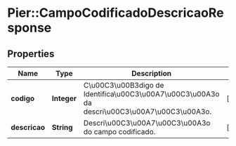 # Pier::CampoCodificadoDescricaoResponse

## Properties
Name | Type | Description | Notes
------------ | ------------- | ------------- | -------------
**codigo** | **Integer** | C\u00C3\u00B3digo de Identifica\u00C3\u00A7\u00C3\u00A3o da descri\u00C3\u00A7\u00C3\u00A3o. | [optional] 
**descricao** | **String** | Descri\u00C3\u00A7\u00C3\u00A3o do campo codificado. | [optional] 


